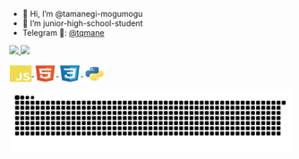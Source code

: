 - 👋 Hi, I’m @tamanegi-mogumogu
- 🌱 I’m junior-high-school-student
- Telegram 📧: [@tqmane](https://t.me/tqmane)
<div>
  <a href="https://github.com/tamanegi-mougmogu">
  <img height="180em" src="https://github-readme-stats.vercel.app/api?username=tamanegi-mogumogu&show_icons=true&theme=dark&include_all_commits=true&count_private=true"/>
  <img height="180em" src="https://github-readme-stats.vercel.app/api/top-langs/?username=tamanegi-mogumogu&layout=compact&langs_count=7&theme=dark"/>
</div>
<div style="display: inline_block"><br>
<img align="center" alt="Js" height="30" width="40" src="https://raw.githubusercontent.com/devicons/devicon/master/icons/javascript/javascript-plain.svg">
  <img align="center" alt="HTML" height="30" width="40" src="https://raw.githubusercontent.com/devicons/devicon/master/icons/html5/html5-original.svg">
  <img align="center" alt="CSS" height="30" width="40" src="https://raw.githubusercontent.com/devicons/devicon/master/icons/css3/css3-original.svg">
  <img align="center" alt="Python" height="30" width="40" src="https://raw.githubusercontent.com/devicons/devicon/master/icons/python/python-original.svg">
</div>
<div>


 ![Snake animation](https://github.com/Sasukezin678/Sasukezin678/blob/output/github-contribution-grid-snake.svg)
</div>

